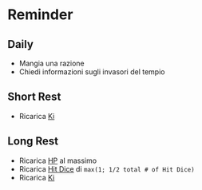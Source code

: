# Reminder

## Daily

- Mangia una razione
- Chiedi informazioni sugli invasori del tempio

## Short Rest

- Ricarica [Ki](../02.skills/#ki)

## Long Rest

- Ricarica [HP](../01.stats/#hp) al massimo
- Ricarica [Hit Dice](../01.stats/#hp) di `max(1; 1/2 total # of Hit Dice)`
- Ricarica [Ki](../02.skills/#ki)
